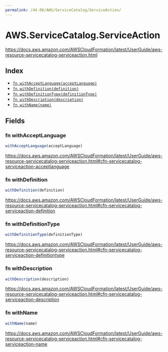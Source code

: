 ```yaml
---
permalink: /44.00/AWS/ServiceCatalog/ServiceAction/
---
```


# AWS.ServiceCatalog.ServiceAction

https://docs.aws.amazon.com/AWSCloudFormation/latest/UserGuide/aws-resource-servicecatalog-serviceaction.html

## Index

* [`fn withAcceptLanguage(acceptLanguage)`](#fn-withacceptlanguage)
* [`fn withDefinition(definition)`](#fn-withdefinition)
* [`fn withDefinitionType(definitionType)`](#fn-withdefinitiontype)
* [`fn withDescription(description)`](#fn-withdescription)
* [`fn withName(name)`](#fn-withname)

## Fields

### fn withAcceptLanguage

```ts
withAcceptLanguage(acceptLanguage)
```

https://docs.aws.amazon.com/AWSCloudFormation/latest/UserGuide/aws-resource-servicecatalog-serviceaction.html#cfn-servicecatalog-serviceaction-acceptlanguage

### fn withDefinition

```ts
withDefinition(definition)
```

https://docs.aws.amazon.com/AWSCloudFormation/latest/UserGuide/aws-resource-servicecatalog-serviceaction.html#cfn-servicecatalog-serviceaction-definition

### fn withDefinitionType

```ts
withDefinitionType(definitionType)
```

https://docs.aws.amazon.com/AWSCloudFormation/latest/UserGuide/aws-resource-servicecatalog-serviceaction.html#cfn-servicecatalog-serviceaction-definitiontype

### fn withDescription

```ts
withDescription(description)
```

https://docs.aws.amazon.com/AWSCloudFormation/latest/UserGuide/aws-resource-servicecatalog-serviceaction.html#cfn-servicecatalog-serviceaction-description

### fn withName

```ts
withName(name)
```

https://docs.aws.amazon.com/AWSCloudFormation/latest/UserGuide/aws-resource-servicecatalog-serviceaction.html#cfn-servicecatalog-serviceaction-name